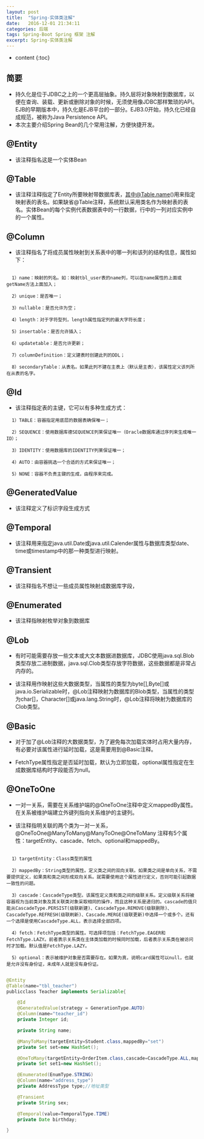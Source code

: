 ```yaml
---
layout: post
title:  "Spring-实体类注解"
date:   2016-12-01 21:34:11
categories: 后端
tags: Spring-Boot Spring 框架 注解
excerpt: Spring-实体类注解
---
```


* content
{:toc}

## 简要

*  持久化是位于JDBC之上的一个更高层抽象。持久层将对象映射到数据库，以便在查询、装载、更新或删除对象的时候，无须使用像JDBC那样繁琐的API。EJB的早期版本中，持久化是EJB平台的一部分。EJB3.0开始，持久化已经自成规范，被称为Java Persistence API。
*  本次主要介绍Spring Bean的几个常用注解，方便快捷开发。

## @Entity

*   该注释指名这是一个实体Bean

## @Table

*   该注释注释指定了Entity所要映射带数据库表，其中@Table.name()用来指定映射表的表名。如果缺省@Table注释，系统默认采用类名作为映射表的表名。实体Bean的每个实例代表数据表中的一行数据，行中的一列对应实例中的一个属性。

## @Column

*   该注释指名了将成员属性映射到关系表中的哪一列和该列的结构信息，属性如下：

```

  1）name：映射的列名。如：映射tbl_user表的name列，可以在name属性的上面或getName方法上面加入；

  2）unique：是否唯一；

  3）nullable：是否允许为空；

  4）length：对于字符型列，length属性指定列的最大字符长度；

  5）insertable：是否允许插入；

  6）updatetable：是否允许更新；

  7）columnDefinition：定义建表时创建此列的DDL；

  8）secondaryTable：从表名。如果此列不建在主表上（默认是主表），该属性定义该列所在从表的名字。

```

## @Id

*   该注释指定表的主键，它可以有多种生成方式：

```
  1）TABLE：容器指定用底层的数据表确保唯一；

  2）SEQUENCE：使用数据库德SEQUENCE列莱保证唯一（Oracle数据库通过序列来生成唯一ID）；

  3）IDENTITY：使用数据库的IDENTITY列莱保证唯一；

  4）AUTO：由容器挑选一个合适的方式来保证唯一；

  5）NONE：容器不负责主键的生成，由程序来完成。

```

## @GeneratedValue

*   该注释定义了标识字段生成方式

## @Temporal

*   该注释用来指定java.util.Date或java.util.Calender属性与数据库类型date、time或timestamp中的那一种类型进行映射。

## @Transient

*   该注释指名不想让一些成员属性映射成数据库字段，

## @Enumerated

*   该注释指映射枚举对象到数据库

## @Lob

*   有时可能需要存放一些文本或大文本数据进数据库，JDBC使用java.sql.Blob类型存放二进制数据，java.sql.Clob类型存放字符数据，这些数据都是非常占内存的。

*   该注释用作映射这些大数据类型，当属性的类型为byte[],Byte[]或java.io.Serializable时，@Lob注释映射为数据库的Blob类型，当属性的类型为char[]，Character[]或java.lang.String时，@Lob注释将映射为数据库的Clob类型。

## @Basic

*   对于加了@Lob注释的大数据类型，为了避免每次加载实体时占用大量内存，有必要对该属性进行延时加载，这是需要用到@Basic注释。

*   FetchType属性指定是否延时加载，默认为立即加载，optional属性指定在生成数据库结构时字段能否为null。

## @OneToOne

*   一对一关系，需要在关系维护端的@OneToOne注释中定义mappedBy属性。在关系被维护端建立外键列指向关系维护的主键列。

*   该注释指明关联的两个类为一对一关系，@OneToOne\@ManyToMany\@ManyToOne\@OneToMany 注释有5个属性：targetEntity、cascade、fetch、optional和mappedBy。

```

  1）targetEntity：Class类型的属性

  2）mappedBy：String类型的属性。定义类之间的双向关联。如果类之间是单向关系，不需要提供定义，如果类和类之间形成双向关系。就需要使用这个属性进行定义，否则可能引起数据一致性的问题。

  3）cascade：CascadeType类型。该属性定义类和类之间的级联关系。定义级联关系将被容器视为当前类对象及其关联类对象采取相同的操作，而且这种关系是递归的。cascade的值只能从CascadeType.PERSIST(级联新建)、CascadeType.REMOVE(级联删除)、CascadeType.REFRESH(级联刷新)、Cascade.MERGE(级联更新)中选择一个或多个。还有一个选择是使用CascadeType.ALL，表示选择全部四项。

  4）fetch：FetchType类型的属性。可选择项包括：FetchType.EAGER和FetchType.LAZY。前者表示关系类在主体类加载的时候同时加载，后者表示关系类在被访问时才加载。默认值是FetchType.LAZY。

  5）optional：表示被维护对象是否需要存在。如果为真，说明card属性可以null，也就是允许没有身份证，未成年人就是没有身份证。

```

```java

@Entity
@Table(name="tbl_teacher")
publicclass Teacher implements Serializable{

    @Id
    @GeneratedValue(strategy = GenerationType.AUTO)
    @Column(name="teacher_id")
    private Integer id;

    private String name;

    @ManyToMany(targetEntity=Student.class,mappedBy="set")
    private Set set=new HashSet();

    @OneToMany(targetEntity=OrderItem.class,cascade=CascadeType.ALL,mappedBy="order")
    private Set set1=new HashSet();

    @Enumerated(EnumType.STRING)
    @Column(name="address_type")
    private AddressType type;//地址类型

    @Transient
    private String sex;

    @Temporal(value=TemporalType.TIME)
    private Date birthday;

}

```
